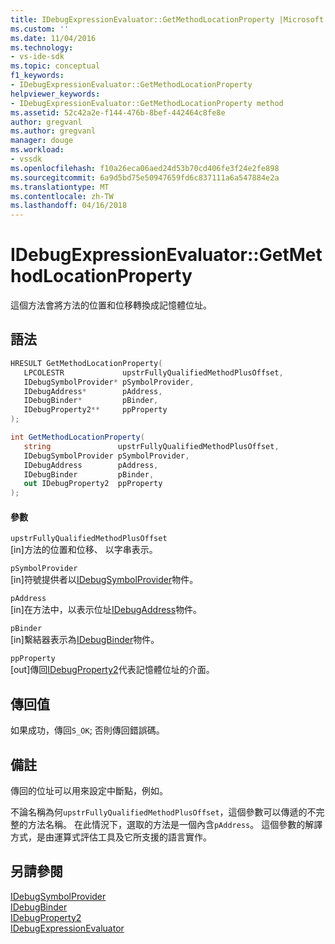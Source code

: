 ```yaml
---
title: IDebugExpressionEvaluator::GetMethodLocationProperty |Microsoft 文件
ms.custom: ''
ms.date: 11/04/2016
ms.technology:
- vs-ide-sdk
ms.topic: conceptual
f1_keywords:
- IDebugExpressionEvaluator::GetMethodLocationProperty
helpviewer_keywords:
- IDebugExpressionEvaluator::GetMethodLocationProperty method
ms.assetid: 52c42a2e-f144-476b-8bef-442464c8fe8e
author: gregvanl
ms.author: gregvanl
manager: douge
ms.workload:
- vssdk
ms.openlocfilehash: f10a26eca06aed24d53b70cd406fe3f24e2fe898
ms.sourcegitcommit: 6a9d5bd75e50947659fd6c837111a6a547884e2a
ms.translationtype: MT
ms.contentlocale: zh-TW
ms.lasthandoff: 04/16/2018
---
```

# <a name="idebugexpressionevaluatorgetmethodlocationproperty"></a>IDebugExpressionEvaluator::GetMethodLocationProperty
這個方法會將方法的位置和位移轉換成記憶體位址。  
  
## <a name="syntax"></a>語法  
  
```cpp  
HRESULT GetMethodLocationProperty(   
   LPCOLESTR             upstrFullyQualifiedMethodPlusOffset,  
   IDebugSymbolProvider* pSymbolProvider,  
   IDebugAddress*        pAddress,  
   IDebugBinder*         pBinder,  
   IDebugProperty2**     ppProperty  
);  
```  
  
```csharp  
int GetMethodLocationProperty(  
   string               upstrFullyQualifiedMethodPlusOffset,   
   IDebugSymbolProvider pSymbolProvider,   
   IDebugAddress        pAddress,   
   IDebugBinder         pBinder,   
   out IDebugProperty2  ppProperty  
);  
```  
  
#### <a name="parameters"></a>參數  
 `upstrFullyQualifiedMethodPlusOffset`  
 [in]方法的位置和位移、 以字串表示。  
  
 `pSymbolProvider`  
 [in]符號提供者以[IDebugSymbolProvider](../../../extensibility/debugger/reference/idebugsymbolprovider.md)物件。  
  
 `pAddress`  
 [in]在方法中，以表示位址[IDebugAddress](../../../extensibility/debugger/reference/idebugaddress.md)物件。  
  
 `pBinder`  
 [in]繫結器表示為[IDebugBinder](../../../extensibility/debugger/reference/idebugbinder.md)物件。  
  
 `ppProperty`  
 [out]傳回[IDebugProperty2](../../../extensibility/debugger/reference/idebugproperty2.md)代表記憶體位址的介面。  
  
## <a name="return-value"></a>傳回值  
 如果成功，傳回`S_OK`; 否則傳回錯誤碼。  
  
## <a name="remarks"></a>備註  
 傳回的位址可以用來設定中斷點，例如。  
  
 不論名稱為何`upstrFullyQualifiedMethodPlusOffset`，這個參數可以傳遞的不完整的方法名稱。 在此情況下，選取的方法是一個內含`pAddress`。 這個參數的解譯方式，是由運算式評估工具及它所支援的語言實作。  
  
## <a name="see-also"></a>另請參閱  
 [IDebugSymbolProvider](../../../extensibility/debugger/reference/idebugsymbolprovider.md)   
 [IDebugBinder](../../../extensibility/debugger/reference/idebugbinder.md)   
 [IDebugProperty2](../../../extensibility/debugger/reference/idebugproperty2.md)   
 [IDebugExpressionEvaluator](../../../extensibility/debugger/reference/idebugexpressionevaluator.md)
